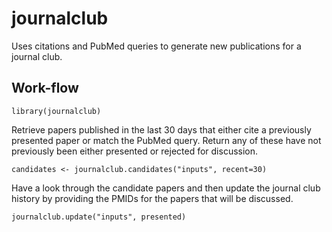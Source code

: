 # journalclub
Uses citations and PubMed queries to generate new publications for a journal club.

## Work-flow

```{r}
library(journalclub)
```

Retrieve papers published in the last 30 days that either cite
a previously presented paper or match the PubMed query.
Return any of these have not previously been either presented or rejected
for discussion.
```{r}
candidates <- journalclub.candidates("inputs", recent=30)
```

Have a look through the candidate papers and
then update the journal club history by providing the PMIDs for the
papers that will be discussed.
```{r}
journalclub.update("inputs", presented)
```



